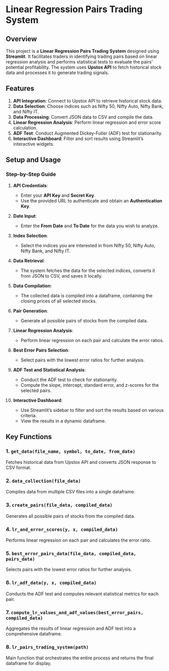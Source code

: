 # Linear Regression Pairs Trading System

## Overview

This project is a **Linear Regression Pairs Trading System** designed using **Streamlit**. It facilitates traders in identifying trading pairs based on linear regression analysis and performs statistical tests to evaluate the pairs' potential profitability. The system uses **Upstox API** to fetch historical stock data and processes it to generate trading signals.

## Features

1. **API Integration**: Connect to Upstox API to retrieve historical stock data.
2. **Data Selection**: Choose indices such as Nifty 50, Nifty Auto, Nifty Bank, and Nifty IT.
3. **Data Processing**: Convert JSON data to CSV and compile the data.
4. **Linear Regression Analysis**: Perform linear regression and error score calculation.
5. **ADF Test**: Conduct Augmented Dickey-Fuller (ADF) test for stationarity.
6. **Interactive Dashboard**: Filter and sort results using Streamlit’s interactive widgets.

## Setup and Usage

### Step-by-Step Guide

1. **API Credentials**:

   - Enter your **API Key** and **Secret Key**.
   - Use the provided URL to authenticate and obtain an **Authentication Key**.

2. **Date Input**:

   - Enter the **From Date** and **To Date** for the data you wish to analyze.

3. **Index Selection**:

   - Select the indices you are interested in from Nifty 50, Nifty Auto, Nifty Bank, and Nifty IT.

4. **Data Retrieval**:

   - The system fetches the data for the selected indices, converts it from JSON to CSV, and saves it locally.

5. **Data Compilation**:

   - The collected data is compiled into a dataframe, containing the closing prices of all selected stocks.

6. **Pair Generation**:

   - Generate all possible pairs of stocks from the compiled data.

7. **Linear Regression Analysis**:

   - Perform linear regression on each pair and calculate the error ratios.

8. **Best Error Pairs Selection**:

   - Select pairs with the lowest error ratios for further analysis.

9. **ADF Test and Statistical Analysis**:

   - Conduct the ADF test to check for stationarity.
   - Compute the slope, intercept, standard error, and z-scores for the selected pairs.

10. **Interactive Dashboard**:
    - Use Streamlit’s sidebar to filter and sort the results based on various criteria.
    - View the results in a dynamic dataframe.

## Key Functions

### 1. `get_data(file_name, symbol, to_date, from_date)`

Fetches historical data from Upstox API and converts JSON response to CSV format.

### 2. `data_collection(file_data)`

Compiles data from multiple CSV files into a single dataframe.

### 3. `create_pairs(file_data, compiled_data)`

Generates all possible pairs of stocks from the compiled data.

### 4. `lr_and_error_scores(y, x, compiled_data)`

Performs linear regression on each pair and calculates the error ratio.

### 5. `best_error_pairs_data(file_data, compiled_data, pairs_data)`

Selects pairs with the lowest error ratios for further analysis.

### 6. `lr_adf_data(y, x, compiled_data)`

Conducts the ADF test and computes relevant statistical metrics for each pair.

### 7. `compute_lr_values_and_adf_values(best_error_pairs, compiled_data)`

Aggregates the results of linear regression and ADF test into a comprehensive dataframe.

### 8. `lr_pairs_trading_system(path)`

Main function that orchestrates the entire process and returns the final dataframe for display.
